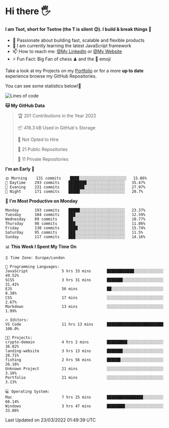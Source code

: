 # Hi there :raised_hand_with_fingers_splayed:
#### I am Tsot, short for Tsotne (the T is silent :wink:). I build & break things :space_invader:
- :telescope: Passionate about building fast, scalable and flexible products
- :seedling: I am currently learning the latest JavaScript framework 
- :mailbox: How to reach me: [@My LinkedIn](https://www.linkedin.com/in/tsotne-gvadzabia/) or [@My Website](https://tsotne.co.uk/contact)
- :zap: Fun Fact: Big Fan of chess ♟ and the 👾 emoji

Take a look at my Projects on my [Portfolio](https://tsotne.co.uk/) or for a more **up to date** experience browse my GitHub Repositories.

You can see some statistics below!:space_invader:
<!--START_SECTION:waka-->
![Lines of code](https://img.shields.io/badge/From%20Hello%20World%20I%27ve%20Written-2%20Million%20lines%20of%20code-blue)

**🐱 My GitHub Data** 

> 🏆 201 Contributions in the Year 2022
 > 
> 📦 416.3 kB Used in GitHub's Storage 
 > 
> 🚫 Not Opted to Hire
 > 
> 📜 21 Public Repositories 
 > 
> 🔑 11 Private Repositories  
 > 
**I'm an Early 🐤** 

```text
🌞 Morning    131 commits    ████░░░░░░░░░░░░░░░░░░░░░   15.86% 
🌆 Daytime    293 commits    ████████░░░░░░░░░░░░░░░░░   35.47% 
🌃 Evening    231 commits    ███████░░░░░░░░░░░░░░░░░░   27.97% 
🌙 Night      171 commits    █████░░░░░░░░░░░░░░░░░░░░   20.7%

```
📅 **I'm Most Productive on Monday** 

```text
Monday       193 commits    █████░░░░░░░░░░░░░░░░░░░░   23.37% 
Tuesday      104 commits    ███░░░░░░░░░░░░░░░░░░░░░░   12.59% 
Wednesday    89 commits     ██░░░░░░░░░░░░░░░░░░░░░░░   10.77% 
Thursday     98 commits     ███░░░░░░░░░░░░░░░░░░░░░░   11.86% 
Friday       130 commits    ████░░░░░░░░░░░░░░░░░░░░░   15.74% 
Saturday     95 commits     ███░░░░░░░░░░░░░░░░░░░░░░   11.5% 
Sunday       117 commits    ███░░░░░░░░░░░░░░░░░░░░░░   14.16%

```


📊 **This Week I Spent My Time On** 

```text
⌚︎ Time Zone: Europe/London

💬 Programming Languages: 
JavaScript               5 hrs 33 mins       ████████████░░░░░░░░░░░░░   49.52% 
SCSS                     3 hrs 31 mins       ███████░░░░░░░░░░░░░░░░░░   31.41% 
EJS                      56 mins             ██░░░░░░░░░░░░░░░░░░░░░░░   8.38% 
CSS                      17 mins             ░░░░░░░░░░░░░░░░░░░░░░░░░   2.67% 
Markdown                 13 mins             ░░░░░░░░░░░░░░░░░░░░░░░░░   1.99%

🔥 Editors: 
VS Code                  11 hrs 13 mins      █████████████████████████   100.0%

🐱‍💻 Projects: 
crypto-domain            4 hrs 2 mins        █████████░░░░░░░░░░░░░░░░   36.02% 
landing-website          3 hrs 13 mins       ███████░░░░░░░░░░░░░░░░░░   28.71% 
fishing                  2 hrs 56 mins       ██████░░░░░░░░░░░░░░░░░░░   26.16% 
Unknown Project          21 mins             ░░░░░░░░░░░░░░░░░░░░░░░░░   3.16% 
Portfolio                21 mins             ░░░░░░░░░░░░░░░░░░░░░░░░░   3.13%

💻 Operating System: 
Mac                      7 hrs 25 mins       ████████████████░░░░░░░░░   66.14% 
Windows                  3 hrs 47 mins       ████████░░░░░░░░░░░░░░░░░   33.86%

```


 Last Updated on 23/03/2022 01:49:39 UTC
<!--END_SECTION:waka-->
